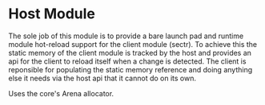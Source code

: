 # Host Module

The sole job of this module is to provide a bare launch pad and runtime module hot-reload support for the client module (sectr). To achieve this the static memory of the client module is tracked by the host and provides an api for the client to reload itself when a change is detected. The client is reponsible for populating the static memory reference and doing anything else it needs via the host api that it cannot do on its own.

Uses the core's Arena allocator.
